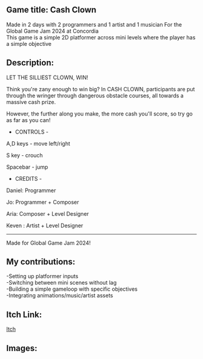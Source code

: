 <h2>Game title: Cash Clown </h2>
Made in 2 days with 2 programmers and 1 artist and 1 musician For the Global Game Jam 2024 at Concordia<br>
This game is a simple 2D platformer across mini levels where the player has a simple objective


<h2>Description:<br></h2>
LET THE SILLIEST CLOWN, WIN!

Think you're zany enough to win big? In CASH CLOWN, participants are put through the wringer through dangerous obstacle courses, all towards a massive cash prize.

However, the further along you make, the more cash you'll score, so try go as far as you can!
- CONTROLS -

A,D keys - move left/right

S key - crouch

Spacebar - jump
- CREDITS -

Daniel: Programmer

Jo: Programmer + Composer

Aria: Composer + Level Designer

Keven : Artist + Level Designer
- - - - - - - - - - - - - - - - - - - 

Made for Global Game Jam 2024!

<h2>My contributions:<br></h2>
    -Setting up platformer inputs<br>
    -Switching between mini scenes without lag<br>
    -Building a simple gameloop with specific objectives<br>
    -Integrating animations/music/artist assets<br>

<h2>Itch Link: </h2>

[Itch](https://kindaokev.itch.io/cash-clown)

<h2>Images:</h2>